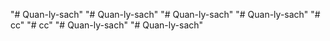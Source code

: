 "# Quan-ly-sach" 
"# Quan-ly-sach" 
"# Quan-ly-sach" 
"# Quan-ly-sach" 
"# cc" 
"# cc" 
"# Quan-ly-sach" 
"# Quan-ly-sach" 
